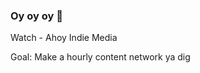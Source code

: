 ### Oy oy oy  👋

Watch - Ahoy Indie Media

Goal:
Make a hourly content network ya dig

<!--
**AhoyIndieMedia/AhoyIndieMedia** is a ✨ _special_ ✨ repository because its `README.md` (this file) appears on your GitHub profile.

Here are some ideas to get you started:

- 🔭 I’m currently working on ...

Making Ahoy into a beautifully designed tailored platform - web app + mobile app 

- 🌱 I’m currently learning ...
- 👯 I’m looking to collaborate on ...
- 🤔 I’m looking for help with ...
- 💬 Ask me about ...
- 📫 How to reach me: ...
- 😄 Pronouns: ...
- ⚡ Fun fact: ...
-->
